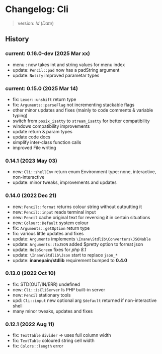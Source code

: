 # Changelog: Cli

> version: $Id$ ($Date$)

## History

### current: 0.16.0-dev (2025 Mar xx)

 - menu  : now takes int and string values for menu index
 - update: `Pencil::pad` now has a padString argument
 - update: `Notify` improved parametar types

### current: 0.15.0 (2025 Mar 14)

 - fix: `Lexer::unshift` return type
 - fix: `Arguments::parseFlag` not incrementing stackable flags
 - other minor updates and fixes (mainly to code comments & variable typing)
 - switch from `posix_isatty` to `stream_isatty` for better compatibility
 - windows compatibility improvements
 - update return & param types
 - update code docs
 - simplify inter-class function calls
 - improved File writing

### 0.14.1 (2023 May 03)

 - new: `Cli::shellEnv` return enum Environment type: none, interactive, non-interactive
 - update: minor tweaks, improvements and updates

### 0.14.0 (2022 Dec 21)

 - new: `Pencil::format` returns colour string without outputting it
 - new: `Pencil::input` reads terminal input
 - new: `Pencil` cache original text for reversing it in certain situations
 - new: `Colour::Default` system colour
 - fix: `Arguments::getOption` return type
 - fix: various little updates and fixes
 - update: `Arguments` implements `\Inane\Stdlib\Converters\JSONable`
 - update: `Arguments::toJSON` added $pretty option to format json
 - update: `HelpScreen` fixes for *php 8.1*
 - update: `\Inane\Stdlib\Json` start to replace `json_*`
 - update: **inanepain/stdlib** requirement bumped to **0.4.0**

### 0.13.0 (2022 Oct 10)

 - fix: STD(OUT/IN/ERR) undefined
 - new: `Cli::isCliServer` Is PHP built-in server
 - new: `Pencil` stationary tools
 - upd: `Cli::input` new optional arg `$default` returned if non-interactive shell
 - many minor tweaks, updates and fixes

### 0.12.1 (2022 Aug 11)

 - fix: `TextTable` `divider` => uses full column width
 - fix: `TextTable` coloured string cell width
 - fix: `Colors::length` error
